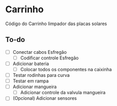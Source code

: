 # Carrinho
Código do Carrinho limpador das placas solares


## To-do
 - [ ] Conectar cabos Esfregão
    - [ ] Codificar controle Esfregão
 - [ ] Adicionar bateria
    - [ ] Colocar todos os componentes na caixinha
 - [ ] Testar rodinhas para curva
 - [ ] Testar em rampa
 - [ ] Adicionar mangueira
    - [ ] Adicionar controle da valvula mangueira
 - [ ] (Opcional) Adicionar sensores 
